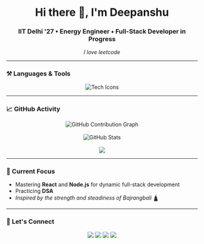 <h1 align="center">Hi there 👋, I'm Deepanshu</h1>
<h3 align="center">IIT Delhi '27 • Energy Engineer • Full-Stack Developer in Progress</h3>

<p align="center">
  <em> I love leetcode </em>
</p>

---

### ⚒️ Languages & Tools
<p align="center">
  <img src="https://skillicons.dev/icons?i=c,cpp,python,js,html,css,react,nodejs,git,github,figma,vscode,mysql,autocad,replit,tailwindcss" alt="Tech Icons" />
</p>

---

### 📈 GitHub Activity
<p align="center">
  <img src="https://github-readme-activity-graph.vercel.app/graph?username=deepanshu210306&theme=merko&radius=12&hide_border=false&area=true&custom_title=Deepanshu%27s%20Coding%20Quest&cache_seconds=1" alt="GitHub Contribution Graph" />
  <br><br>
  <img src="https://github-readme-stats.vercel.app/api?username=deepanshu210306&show_icons=true&theme=merko&border_radius=12&include_all_commits=true&count_private=false&cache_seconds=1" alt="GitHub Stats" />
  <br><br>
  <img src="https://github-readme-stats.vercel.app/api/top-langs/?username=deepanshu210306&layout=compact&theme=merko&cache_seconds=1" />
</p>

---

### 🚀 Current Focus
- Mastering **React** and **Node.js** for dynamic full-stack development  
- Practicing **DSA**
- *Inspired by the strength and steadiness of Bajrangbali* 🛕  

---

### 🔗 Let's Connect
<p align="center">
  <a href="mailto:deepanshu210306@gmail.com"><img src="https://img.shields.io/badge/Gmail-D14836?style=for-the-badge&logo=gmail&logoColor=white"/></a>
  <a href="https://linkedin.com/in/deepanshu-63038328b/"><img src="https://img.shields.io/badge/LinkedIn-0A66C2?style=for-the-badge&logo=linkedin&logoColor=white"/></a>
  <a href="https://x.com/Deep_hisariya?t=bBEinKyOuIS-PZn4KtpdSQ&s=09"><img src="https://img.shields.io/badge/Twitter-1DA1F2?style=for-the-badge&logo=twitter&logoColor=white"/></a>
  <a href="https://www.instagram.com/deep_hisariya?igsh=dWQ4Z2U0bzRpajZo"><img src="https://img.shields.io/badge/Instagram-E4405F?style=for-the-badge&logo=instagram&logoColor=white"/></a>
</p>
